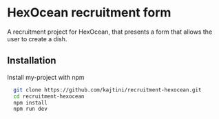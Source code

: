 # HexOcean recruitment form

A recruitment project for HexOcean, that presents a form that allows the user to create a dish.

## Installation

Install my-project with npm

```bash
  git clone https://github.com/kajtini/recruitment-hexocean.git
  cd recruitment-hexocean
  npm install
  npm run dev
```
